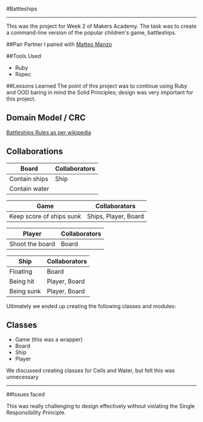 #Battleships
_____________________

This was the project for Week 2 of Makers Academy. The task was to create a command-line version of the popular children's game, battleships.

##Pair Partner
I paired with [Matteo Manzo](https://github.com/matteomanzo)

##Tools Used
* Ruby
* Rspec

##Lessons Learned
The point of this project was to continue using Ruby and OOD baring in mind the Solid Principles; design was very important for this project.


## Domain Model / CRC

[Battleships Rules as per wikipedia](http://en.wikipedia.org/wiki/Battleship_%28game%29) 


Collaborations
--------------

Board                   | Collaborators
------------------------|-------------------
Contain ships           | Ship
Contain water           |    

Game                      | Collaborators
--------------------------|-------------------
Keep score of ships sunk  | Ships, Player, Board

Player                  | Collaborators
------------------------|--------------------
Shoot the board         | Board
  
Ship                    | Collaborators
------------------------|--------------------
Floating                |	Board
Being hit               | Player, Board
Being sunk              | Player, Board


Ultimately we ended up creating the following classes and modules:

Classes
-------

* Game (this was a wrapper)
* Board
* Ship
* Player

We discussed creating classes for Cells and Water, but felt this was unnecessary

___________________________

##Issues faced

This was really challenging to design effectively without violating the Single Responsibility Principle.


